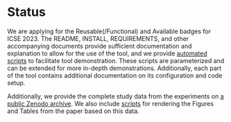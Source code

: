 # Status
We are applying for the Reusable(/Functional) and Available badges for ICSE 2023.
The README, INSTALL, REQUIREMENTS, and other accompanying documents provide sufficient documentation and explanation to allow for the use of the tool, and we provide [automated scripts](./tool/tool_demo.sh) to facilitate tool demonstration.
These scripts are parameterized and can be extended for more in-depth demonstrations. Additionally, each part of the tool contains additional documentation on its configuration and code setup.

Additionally, we provide the complete study data from the experiments on [a public Zenodo archive](https://zenodo.org/record/7569212#.Y9P3KRzMK_4).
We also include [scripts](./study/generate_figures.sh) for rendering the Figures and Tables from the paper based on this data.